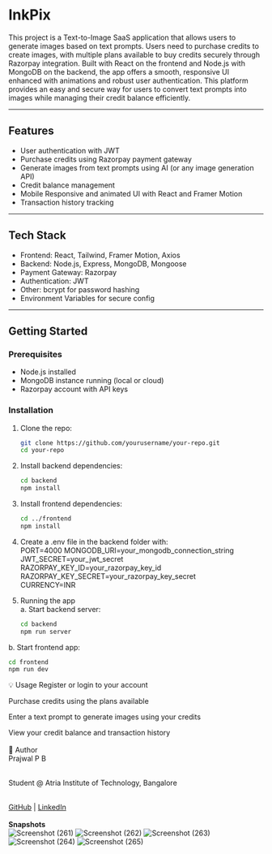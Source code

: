 # InkPix 

This project is a Text-to-Image SaaS application that allows users to generate images based on text prompts. 
Users need to purchase credits to create images, with multiple plans available to buy credits securely through Razorpay integration. 
Built with React on the frontend and Node.js with MongoDB on the backend, the app offers a smooth, responsive UI enhanced with animations and robust user authentication. 
This platform provides an easy and secure way for users to convert text prompts into images while managing their credit balance efficiently.

---

## Features

- User authentication with JWT
- Purchase credits using Razorpay payment gateway
- Generate images from text prompts using AI (or any image generation API)
- Credit balance management
- Mobile Responsive and animated UI with React and Framer Motion
- Transaction history tracking

---

## Tech Stack

- Frontend: React, Tailwind, Framer Motion, Axios
- Backend: Node.js, Express, MongoDB, Mongoose
- Payment Gateway: Razorpay
- Authentication: JWT
- Other: bcrypt for password hashing
- Environment Variables for secure config

---

## Getting Started

### Prerequisites

- Node.js installed
- MongoDB instance running (local or cloud)
- Razorpay account with API keys

### Installation

1. Clone the repo:

   ```bash
   git clone https://github.com/yourusername/your-repo.git
   cd your-repo

2. Install backend dependencies:
   ```bash
   cd backend
   npm install

3. Install frontend dependencies:<br>
   ```bash
   cd ../frontend
   npm install
3. Create a .env file in the backend folder with:<br>
PORT=4000
MONGODB_URI=your_mongodb_connection_string<br>
JWT_SECRET=your_jwt_secret<br>
RAZORPAY_KEY_ID=your_razorpay_key_id<br>
RAZORPAY_KEY_SECRET=your_razorpay_key_secret<br>
CURRENCY=INR<br>
4. Running the app<br>
a. Start backend server:<br>
   ```bash
   cd backend
   npm run server
b. Start frontend app:<br>
   ```bash
   cd frontend
   npm run dev
```
💡 Usage
Register or login to your account<br>

Purchase credits using the plans available<br>

Enter a text prompt to generate images using your credits<br>

View your credit balance and transaction history<br><br>
👤 Author<br>
Prajwal P B<br><br>

Student @ Atria Institute of Technology, Bangalore<br><br>

[GitHub](https://github.com/csprajwalpb) | [LinkedIn](https://www.linkedin.com/in/prajwalpb/)
<br><br>
<b>Snapshots</b><br>
![Screenshot (261)](https://github.com/user-attachments/assets/94f97024-e868-4b49-b645-01591ef7c0c6)
![Screenshot (262)](https://github.com/user-attachments/assets/1f7fe0e8-09f7-4bb0-b201-c44f0e4333f4)
![Screenshot (263)](https://github.com/user-attachments/assets/858cdd5d-89cd-46a6-84b7-3dcb1fc52d61)
![Screenshot (264)](https://github.com/user-attachments/assets/1ee61fdc-11aa-4f29-83ae-f994bfdf6b54)
![Screenshot (265)](https://github.com/user-attachments/assets/ad1e3d6b-1607-4555-905e-fe43d1d85cb1)







